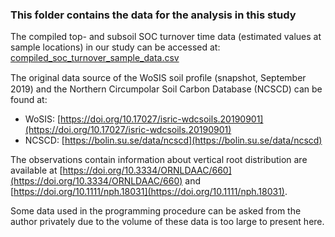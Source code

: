 ### This folder contains the data for the analysis in this study

The compiled top- and subsoil SOC turnover time data (estimated values at sample locations) in our study can be accessed at: [compiled_soc_turnover_sample_data.csv](https://github.com/leizhang-geo/global_soil_carbon_turnover_time/blob/main/datasets/compiled_soc_turnover_sample_data.csv)

The original data source of the WoSIS soil proﬁle (snapshot, September 2019) and the Northern Circumpolar Soil Carbon Database (NCSCD) can be found at:
- WoSIS: [https://doi.org/10.17027/isric-wdcsoils.20190901](https://doi.org/10.17027/isric-wdcsoils.20190901)
- NCSCD: [https://bolin.su.se/data/ncscd](https://bolin.su.se/data/ncscd)

The observations contain information about vertical root distribution are available at [https://doi.org/10.3334/ORNLDAAC/660](https://doi.org/10.3334/ORNLDAAC/660) and [https://doi.org/10.1111/nph.18031](https://doi.org/10.1111/nph.18031).

Some data used in the programming procedure can be asked from the author privately due to the volume of these data is too large to present here.
